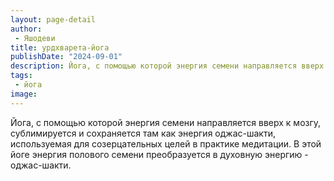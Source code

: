 ```yaml
---
layout: page-detail
author:
 - Яшодеви
title: урдхварета-йога
publishDate: "2024-09-01"
description: Йога, с помощью которой энергия семени направляется вверх к мозгу, сублимируется и сохраняется там как энергия оджас-шакти, используемая для созерцательных целей в практике медитации. В этой йоге энергия полового семени преобразуется в духовную энергию - оджас-шакти.
tags:
 - йога
image: 
---
```


Йога, с помощью которой энергия семени направляется вверх к мозгу, сублимируется и сохраняется там как энергия оджас-шакти, используемая для созерцательных целей в практике медитации. В этой йоге энергия полового семени преобразуется в духовную энергию - оджас-шакти.

